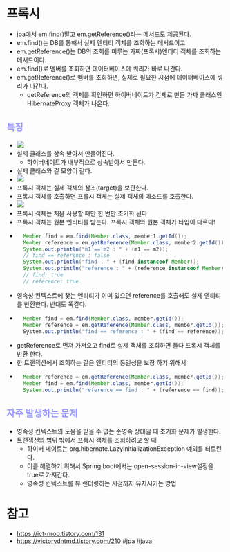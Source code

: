 # 프록시
- jpa에서 em.find()말고 em.getReference()라는 메서드도 제공된다.
- em.find()는 DB를 통해서 실제 엔티티 객체를 조회하는 메서드이고
- em.getReference()는 DB의 조회를 미루는 가짜(프록시)엔티티 객체를 조회하는 메서드이다.
- em.find()로 멤버를 조회하면 데이터베이스에 쿼리가 바로 나간다.
- em.getReference()로 멤버를 조회하면, 실제로 필요한 시점에 데이터베이스에 쿼리가 나간다.
  - getReference의 객체를 확인하면 하이버네이트가 간제로 만든 가짜 클래스인 HibernateProxy 객체가 나온다.

## __<span style="color:#9999ff">특징</span>__
- ![](https://github.com/namjunemy/TIL/blob/master/Jpa/inflearn/img/29_proxy.PNG?raw=true)
- 실제 클래스를 상속 받아서 만들어진다.
  - 하이버네이트가 내부적으로 상속받아서 만든다.
- 실제 클래스와 겉 모양이 같다.
- ![](https://github.com/namjunemy/TIL/blob/master/Jpa/inflearn/img/30_proxy.PNG?raw=true)
- 프록시 객체는 실제 객체의 참조(target)을 보관한다.
- 프록시 객체를 호출하면 프롤시 객체는 실제 객체의 메소드를 호출한다.
- ![](https://img1.daumcdn.net/thumb/R1280x0/?scode=mtistory2&fname=https%3A%2F%2Ft1.daumcdn.net%2Fcfile%2Ftistory%2F998777345AE567D42B)
- 프록시 객체는 처음 사용할 때만 한 번만 초기화 된다.
- 프록시 객체는 원본 엔티티를 받는다. 프록시 객체와 원본 객체가 타입이 다르다!
- ``` java
    Member find = em.find(Member.class, member1.getId());
    Member reference = em.getReference(Member.class, member2.getId());
    System.out.println("m1 == m2 : " + (m1 == m2));
    // find == reference : false
    System.out.println("find : " + (find instanceof Member));
    System.out.println("reference : " + (reference instanceof Member));
    // find: true
    // reference: true
- 영속성 컨텍스트에 찾는 엔티티가 이미 있으면 reference를 호출해도 실제 엔티티를 반환한다. 반대도 똑같다.
- ``` java
    Member find = em.find(Member.class, member.getId());
    Member reference = em.getReference(Member.class, member.getId());
    ​System.out.println("find == reference : " + (find == reference)); // true
- getReference로 먼저 가져오고 find로 실제 객체를 조회하면 둘다 프록시 객체를반환 한다.
- 한 트랜젝션에서 조회하는 같은 엔티티의 동일성을 보장 하기 위해서
- ``` java
    Member reference = em.getReference(Member.class, member.getId());
    Member find = em.find(Member.class, member.getId());​
    System.out.println("reference == find : " + (reference == find)); // true

## __<span style="color:#9999ff">자주 발생하는 문제</span>__
- 영속성 컨텍스트의 도움을 받을 수 없는 준영속 상태일 때 초기화 문제가 발생한다.
- 트랜잭션의 범위 밖에서 프록시 객체를 조회하려고 할 때
  - 하이버 네이트는 org.hibernate.LazyInitializationException 예외를 터트린다.
  - 이를 해결하기 위해서 Spring boot에서는 open-session-in-view설정을 true로 가져간다.
  - 영속성 컨텍스트를 뷰 랜더링하는 시점까지 유지시키는 방법

# 참고
- https://ict-nroo.tistory.com/131
- https://victorydntmd.tistory.com/210
#jpa #java
